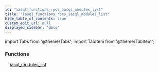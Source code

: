 ```yaml
---
id: "iasql_functions_rpcs_iasql_modules_list"
title: "iasql_functions_rpcs_iasql_modules_list"
hide_table_of_contents: true
custom_edit_url: null
displayed_sidebar: "docs"
---
```


import Tabs from '@theme/Tabs';
import TabItem from '@theme/TabItem';

<Tabs queryString="view">
  <TabItem value="components" label="Components" default>

### Functions
    [iasql_modules_list](../../builtin/tables/iasql_functions_rpcs_iasql_modules_list.IasqlModulesList)

</TabItem>
  <TabItem value="code-examples" label="Code examples">

</TabItem>
</Tabs>
